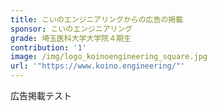 ```yaml
---
title: こいのエンジニアリングからの広告の掲載
sponsor: こいのエンジニアリング
grade: 埼玉医科大学大学院４期生
contribution: '1'
image: /img/logo_koinoengineering_square.jpg
url: '"https://www.koino.engineering/"'
---
```

広告掲載テスト
